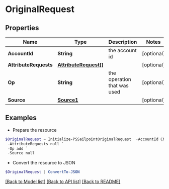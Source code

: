 # OriginalRequest
## Properties

Name | Type | Description | Notes
------------ | ------------- | ------------- | -------------
**AccountId** | **String** | the account id | [optional] 
**AttributeRequests** | [**AttributeRequest[]**](AttributeRequest.md) |  | [optional] 
**Op** | **String** | the operation that was used | [optional] 
**Source** | [**Source1**](Source1.md) |  | [optional] 

## Examples

- Prepare the resource
```powershell
$OriginalRequest = Initialize-PSSailpointOriginalRequest  -AccountId CN&#x3D;Abby Smith,OU&#x3D;Austin,OU&#x3D;Americas,OU&#x3D;Demo,DC&#x3D;seri,DC&#x3D;acme,DC&#x3D;com `
 -AttributeRequests null `
 -Op add `
 -Source null
```

- Convert the resource to JSON
```powershell
$OriginalRequest | ConvertTo-JSON
```

[[Back to Model list]](../README.md#documentation-for-models) [[Back to API list]](../README.md#documentation-for-api-endpoints) [[Back to README]](../README.md)

